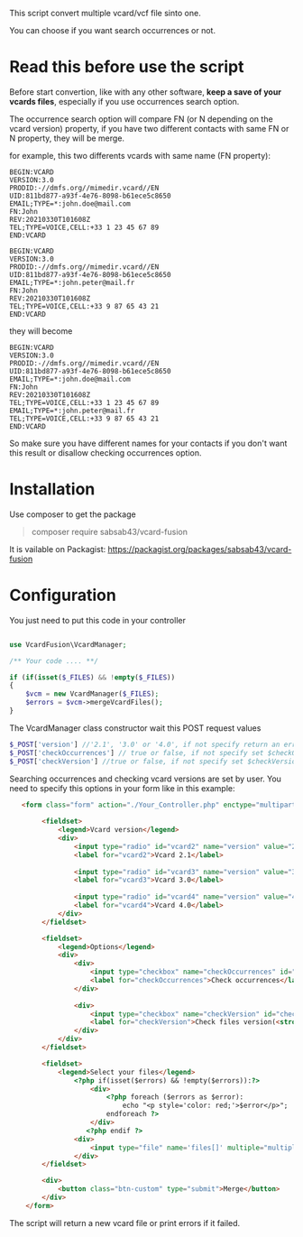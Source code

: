 This script convert multiple vcard/vcf file sinto one.

You can choose if you want search occurrences or not.

# Read this before use the script

Before start convertion, like with any other software, __keep a save of your vcards files__, especially if you use occurrences search option.

The occurrence search option will compare FN (or N depending on the vcard version) property, if you have two different contacts with same FN or N property, they will be merge.

for example, this two differents vcards with same name (FN property):

```
BEGIN:VCARD
VERSION:3.0
PRODID:-//dmfs.org//mimedir.vcard//EN
UID:811bd877-a93f-4e76-8098-b61ece5c8650
EMAIL;TYPE=*:john.doe@mail.com
FN:John
REV:20210330T101608Z
TEL;TYPE=VOICE,CELL:+33 1 23 45 67 89
END:VCARD

BEGIN:VCARD
VERSION:3.0
PRODID:-//dmfs.org//mimedir.vcard//EN
UID:811bd877-a93f-4e76-8098-b61ece5c8650
EMAIL;TYPE=*:john.peter@mail.fr
FN:John
REV:20210330T101608Z
TEL;TYPE=VOICE,CELL:+33 9 87 65 43 21
END:VCARD
```
they will become

```
BEGIN:VCARD
VERSION:3.0
PRODID:-//dmfs.org//mimedir.vcard//EN
UID:811bd877-a93f-4e76-8098-b61ece5c8650
EMAIL;TYPE=*:john.doe@mail.com
FN:John
REV:20210330T101608Z
TEL;TYPE=VOICE,CELL:+33 1 23 45 67 89
EMAIL;TYPE=*:john.peter@mail.fr
TEL;TYPE=VOICE,CELL:+33 9 87 65 43 21
END:VCARD
```

So make sure you have different names for your contacts if you don't want this result or disallow checking occurrences option.

# Installation

Use composer to get the package

>composer require sabsab43/vcard-fusion

It is vailable on Packagist: https://packagist.org/packages/sabsab43/vcard-fusion

# Configuration

You just need to put this code in your controller

```php

use VcardFusion\VcardManager;

/** Your code .... **/

if (if(isset($_FILES) && !empty($_FILES)) 
{   
    $vcm = new VcardManager($_FILES);
    $errors = $vcm->mergeVcardFiles();  
}

```

The VcardManager class constructor wait this POST request values

```php
$_POST['version'] //'2.1', '3.0' or '4.0', if not specify return an error
$_POST['checkOccurrences'] // true or false, if not specify set $checkOccurrences to false
$_POST['checkVersion'] //true or false, if not specify set $checkVersion to false
```

Searching occurrences and checking vcard versions are set by user.
You need to specify this options in your form like in this example:

```html
   <form class="form" action="./Your_Controller.php" enctype="multipart/form-data" method="POST">
    
        <fieldset>
            <legend>Vcard version</legend>
            <div>
                <input type="radio" id="vcard2" name="version" value="2.1">
                <label for="vcard2">Vcard 2.1</label>
    
                <input type="radio" id="vcard3" name="version" value="3.0" checked>
                <label for="vcard3">Vcard 3.0</label>
    
                <input type="radio" id="vcard4" name="version" value="4.0">
                <label for="vcard4">Vcard 4.0</label>
            </div>
        </fieldset>

        <fieldset>
            <legend>Options</legend>
            <div>
                <div>
                    <input type="checkbox" name="checkOccurrences" id="checkOccurrences">
                    <label for="checkOccurrences">Check occurrences</label>
                </div>
    
                <div>
                    <input type="checkbox" name="checkVersion" id="checkVersion" checked>
                    <label for="checkVersion">Check files version(<strong>recommended</strong>)</label>
                </div>
            </div>
        </fieldset>

        <fieldset>
            <legend>Select your files</legend>
                <?php if(isset($errors) && !empty($errors)):?>
                    <div>
                        <?php foreach ($errors as $error):
                            echo "<p style='color: red;'>$error</p>";
                        endforeach ?>
                    </div>
                   <?php endif ?>
                <div>
                    <input type="file" name='files[]' multiple="multiple">
                </div>
        </fieldset>

        <div>
            <button class="btn-custom" type="submit">Merge</button>
        </div>
    </form>
```

The script will return a new vcard file or print errors if it failed.
